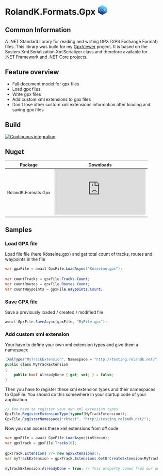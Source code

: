 # RolandK.Formats.Gpx <img src="assets/Logo_128.png" width="32" />
## Common Information
A .NET Standard library for reading and writing GPX (GPS Exchange Format) files.
This library was build for my [GpxViewer](https://github.com/RolandKoenig/GpxViewer) project. It is based
on the System.Xml.Serialization.XmlSerializer class and therefore available for .NET Framework and .NET Core projects.

## Feature overview
- Full document model for gpx files
- Load gpx files
- Write gpx files
- Add custom xml extensions to gpx files
- Don't lose other custom xml extensions information after loading and saving gpx files

## Build
[![Continuous integration](https://github.com/RolandKoenig/RolandK.Formats.Gpx/actions/workflows/continuous-integration.yml/badge.svg)](https://github.com/RolandKoenig/RolandK.Formats.Gpx/actions/workflows/continuous-integration.yml)

## Nuget
| Package             | Downloads
|---------------------|---------------------------------------------------------------------------------------------------------------------|
| RolandK.Formats.Gpx | [![Nuget](https://img.shields.io/nuget/dt/RolandK.Formats.Gpx)](https://www.nuget.org/packages/RolandK.Formats.Gpx) |

## Samples
### Load GPX file
Load file file (here Kösseine.gpx) and get total count of tracks, routes and waypoints in the file
```csharp
var gpxFile = await GpxFile.LoadAsync("Kösseine.gpx");

var countTracks = gpxFile.Tracks.Count;
var countRoutes = gpxFile.Routes.Count;
var countWaypoints = gpxFile.Waypoints.Count;
```

### Save GPX file
Save a previously loaded / created / modified file
```csharp
await GpxFile.SaveAsync(gpxFile, "MyFile.gpx");
```

### Add custom xml extension 
Your have to define your own xml extension types and give them a namespace
```csharp
[XmlType("MyTrackExtension", Namespace = "http://testing.rolandk.net/")]
public class MyTrackExtension
{
    public bool AlreadyDone { get; set; } = false;
}
```

Then you have to register these xml extension types and their namespaces to GpxFile. 
You should do this somewhere in your startup code of your application.
```csharp
// You have to register your own xml extension types 
GpxFile.RegisterExtensionType(typeof(MyTrackExtension));
GpxFile.RegisterNamespace("rktest", "http://testing.rolandk.net/");
```

Now you can access these xml extensions from c# code
```csharp
var gpxFile = await GpxFile.LoadAsync(inStream);
var gpxTrack = gpxFile.Tracks[0];

gpxTrack.Extensions ??= new GpxExtensions();
var myTrackExtension = gpxTrack.Extensions.GetOrCreateExtension<MyTrackExtension>();

myTrackExtension.AlreadyDone = true; // This property comes from our own xml extension
```